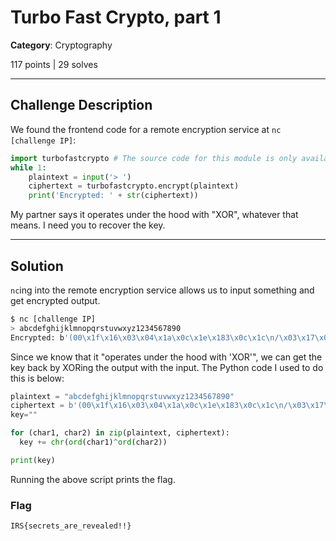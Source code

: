 # Turbo Fast Crypto, part 1

**Category**: Cryptography

117 points | 29 solves

----

## Challenge Description

We found the frontend code for a remote encryption service at `nc [challenge IP]`:

```python
import turbofastcrypto # The source code for this module is only available for part 2 of this challenge :)
while 1:
    plaintext = input('> ')
    ciphertext = turbofastcrypto.encrypt(plaintext)
    print('Encrypted: ' + str(ciphertext))
```

My partner says it operates under the hood with "XOR", whatever that means. I need you to recover the key.

----

## Solution

`nc`ing into the remote encryption service allows us to input something and get encrypted output.

```sh
$ nc [challenge IP]
> abcdefghijklmnopqrstuvwxyz1234567890
Encrypted: b'(00\x1f\x16\x03\x04\x1a\x0c\x1e\x183\x0c\x1c\n/\x03\x17\x05\x11\x14\x1a\x12\x1cX[L234567890'
```

Since we know that it "operates under the hood with 'XOR'", we can get the key back by XORing the output with the input. The Python code I used to do this is below:

```py
plaintext = "abcdefghijklmnopqrstuvwxyz1234567890"
ciphertext = b'(00\x1f\x16\x03\x04\x1a\x0c\x1e\x183\x0c\x1c\n/\x03\x17\x05\x11\x14\x1a\x12\x1cX[L234567890'.decode()
key=""

for (char1, char2) in zip(plaintext, ciphertext):
  key += chr(ord(char1)^ord(char2))

print(key)
```

Running the above script prints the flag.

### Flag

```text
IRS{secrets_are_revealed!!}
```
